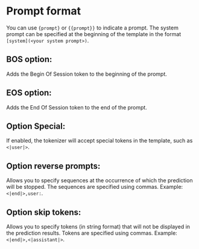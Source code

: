 # Prompt format
You can use `{prompt}` or `{{prompt}}` to indicate a prompt.
The system prompt can be specified at the beginning of the template in the format `[system](<your system prompt>)`.

## BOS option:
Adds the Begin Of Session token to the beginning of the prompt.

## EOS option:
Adds the End Of Session token to the end of the prompt.

## Option Special:
If enabled, the tokenizer will accept special tokens in the template, such as `<|user|>`.

## Option reverse prompts:
Allows you to specify sequences at the occurrence of which the prediction will be stopped. The sequences are specified using commas.
Example: `<|end|>,user:`.

## Option skip tokens:
Allows you to specify tokens (in string format) that will not be displayed in the prediction results. Tokens are specified using commas.
Example: `<|end|>,<|assistant|>`.
